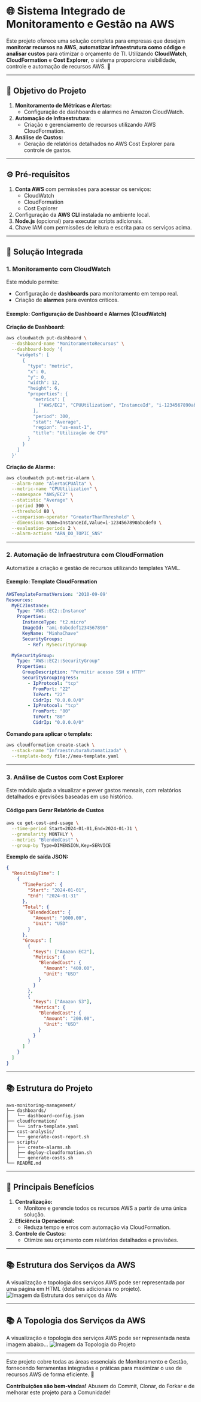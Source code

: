 
# 🌐 Sistema Integrado de Monitoramento e Gestão na AWS

Este projeto oferece uma solução completa para empresas que desejam **monitorar recursos na AWS**, **automatizar infraestrutura como código** e **analisar custos** para otimizar o orçamento de TI. Utilizando **CloudWatch**, **CloudFormation** e **Cost Explorer**, o sistema proporciona visibilidade, controle e automação de recursos AWS. 🚀

---

## 🌟 Objetivo do Projeto

1. **Monitoramento de Métricas e Alertas:**
   - Configuração de dashboards e alarmes no Amazon CloudWatch.
2. **Automação de Infraestrutura:**
   - Criação e gerenciamento de recursos utilizando AWS CloudFormation.
3. **Análise de Custos:**
   - Geração de relatórios detalhados no AWS Cost Explorer para controle de gastos.

---

## ⚙️ Pré-requisitos

1. **Conta AWS** com permissões para acessar os serviços:
   - CloudWatch
   - CloudFormation
   - Cost Explorer
2. Configuração da **AWS CLI** instalada no ambiente local.
3. **Node.js** (opcional) para executar scripts adicionais.
4. Chave IAM com permissões de leitura e escrita para os serviços acima.

---

## 🚀 Solução Integrada

### 1. Monitoramento com CloudWatch

Este módulo permite:
- Configuração de **dashboards** para monitoramento em tempo real.
- Criação de **alarmes** para eventos críticos.

#### Exemplo: Configuração de Dashboard e Alarmes (CloudWatch)

**Criação de Dashboard:**
```bash
aws cloudwatch put-dashboard \
  --dashboard-name "MonitoramentoRecursos" \
  --dashboard-body '{
    "widgets": [
      {
        "type": "metric",
        "x": 0,
        "y": 0,
        "width": 12,
        "height": 6,
        "properties": {
          "metrics": [
            ["AWS/EC2", "CPUUtilization", "InstanceId", "i-1234567890abcdef0"]
          ],
          "period": 300,
          "stat": "Average",
          "region": "us-east-1",
          "title": "Utilização de CPU"
        }
      }
    ]
  }'
```

**Criação de Alarme:**
```bash
aws cloudwatch put-metric-alarm \
  --alarm-name "AlertaCPUAlta" \
  --metric-name "CPUUtilization" \
  --namespace "AWS/EC2" \
  --statistic "Average" \
  --period 300 \
  --threshold 80 \
  --comparison-operator "GreaterThanThreshold" \
  --dimensions Name=InstanceId,Value=i-1234567890abcdef0 \
  --evaluation-periods 2 \
  --alarm-actions "ARN_DO_TOPIC_SNS"
```

---

### 2. Automação de Infraestrutura com CloudFormation

Automatize a criação e gestão de recursos utilizando templates YAML.

#### Exemplo: Template CloudFormation

```yaml
AWSTemplateFormatVersion: '2010-09-09'
Resources:
  MyEC2Instance:
    Type: "AWS::EC2::Instance"
    Properties:
      InstanceType: "t2.micro"
      ImageId: "ami-0abcdef1234567890"
      KeyName: "MinhaChave"
      SecurityGroups:
        - Ref: MySecurityGroup

  MySecurityGroup:
    Type: "AWS::EC2::SecurityGroup"
    Properties:
      GroupDescription: "Permitir acesso SSH e HTTP"
      SecurityGroupIngress:
        - IpProtocol: "tcp"
          FromPort: "22"
          ToPort: "22"
          CidrIp: "0.0.0.0/0"
        - IpProtocol: "tcp"
          FromPort: "80"
          ToPort: "80"
          CidrIp: "0.0.0.0/0"
```

**Comando para aplicar o template:**
```bash
aws cloudformation create-stack \
  --stack-name "InfraestruturaAutomatizada" \
  --template-body file://meu-template.yaml
```

---

### 3. Análise de Custos com Cost Explorer

Este módulo ajuda a visualizar e prever gastos mensais, com relatórios detalhados e previsões baseadas em uso histórico.

#### Código para Gerar Relatório de Custos

```bash
aws ce get-cost-and-usage \
  --time-period Start=2024-01-01,End=2024-01-31 \
  --granularity MONTHLY \
  --metrics "BlendedCost" \
  --group-by Type=DIMENSION,Key=SERVICE
```

**Exemplo de saída JSON:**
```json
{
  "ResultsByTime": [
    {
      "TimePeriod": {
        "Start": "2024-01-01",
        "End": "2024-01-31"
      },
      "Total": {
        "BlendedCost": {
          "Amount": "1000.00",
          "Unit": "USD"
        }
      },
      "Groups": [
        {
          "Keys": ["Amazon EC2"],
          "Metrics": {
            "BlendedCost": {
              "Amount": "400.00",
              "Unit": "USD"
            }
          }
        },
        {
          "Keys": ["Amazon S3"],
          "Metrics": {
            "BlendedCost": {
              "Amount": "200.00",
              "Unit": "USD"
            }
          }
        }
      ]
    }
  ]
}
```

---

## 📚 Estrutura do Projeto

```
aws-monitoring-management/
├── dashboards/
│   └── dashboard-config.json
├── cloudformation/
│   └── infra-template.yaml
├── cost-analysis/
│   └── generate-cost-report.sh
├── scripts/
│   ├── create-alarms.sh
│   ├── deploy-cloudformation.sh
│   └── generate-costs.sh
└── README.md
```

---

## 🔑 Principais Benefícios

1. **Centralização:**
   - Monitore e gerencie todos os recursos AWS a partir de uma única solução.
2. **Eficiência Operacional:**
   - Reduza tempo e erros com automação via CloudFormation.
3. **Controle de Custos:**
   - Otimize seu orçamento com relatórios detalhados e previsões.

---

## 📚 Estrutura dos Serviços da AWS

A visualização e topologia dos serviços AWS pode ser representada por uma página em HTML (detalhes adicionais no projeto).
![Imagem da Estrutura dos serviços da AWs](https://github.com/esaluno100/Sistema-Integrado-de-Monitoramento-e-Gest-o-na-AWS/blob/main/Estrutura%20dos%20servi%C3%A7os.png)

---
## 📚 A Topologia dos Serviços da AWS

A visualização e topologia dos serviços AWS pode ser representada nesta imagem abaixo...
![Imagem da Topologia do Projeto ](https://github.com/esaluno100/Sistema-Integrado-de-Monitoramento-e-Gest-o-na-AWS/blob/main/Topologia%20do%20Projeto.png)

---


Este projeto cobre todas as áreas essenciais de Monitoramento e Gestão, fornecendo ferramentas integradas e práticas para maximizar o uso de recursos AWS de forma eficiente. 🚀

**Contribuições são bem-vindas!**
Abusem do Commit, Clonar, do Forkar e de melhorar este projeto para a Comunidade!

```
